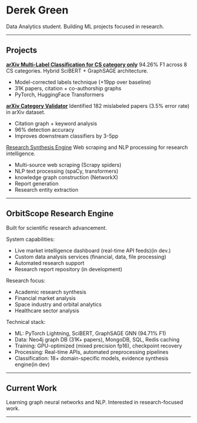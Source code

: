 # Derek Green

Data Analytics student. Building ML projects focused in research.

---

## Projects

**[arXiv Multi-Label Classification for CS category only](https://github.com/green8-dot/arxiv-multilabel-classification)**
94.26% F1 across 8 CS categories. Hybrid SciBERT + GraphSAGE architecture.
- Model-corrected labels technique (+19pp over baseline)
- 31K papers, citation + co-authorship graphs
- PyTorch, HuggingFace Transformers

**[arXiv Category Validator](https://github.com/green8-dot/arxiv-category-validator)**
Identified 182 mislabeled papers (3.5% error rate) in arXiv dataset.
- Citation graph + keyword analysis
- 96% detection accuracy
- Improves downstream classifiers by 3-5pp

[Research Synthesis Engine](https://github.com/green8-dot/research-synthesis-engine)
Web scraping and NLP processing for research intelligence.
- Multi-source web scraping (Scrapy spiders)
- NLP text processing (spaCy, transformers)
- knowledge graph construction (NetworkX)
- Report generation
- Research entity extraction
  
---
## OrbitScope Research Engine
Built for scientific research advancement.

 System capabilities:
 - Live market intelligence dashboard (real-time API feeds)(in dev.)
 - Custom data analysis services (financial, data, file processing)
 - Automated research support
 - Research report repository (in development)

 Research focus:
 - Academic research synthesis
 - Financial market analysis
 - Space industry and orbital analytics
 - Healthcare sector analysis

 Technical stack:
- ML: PyTorch Lightning, SciBERT, GraphSAGE GNN (94.71% F1)
- Data: Neo4j graph DB (31K+ papers), MongoDB, SQL, Redis caching
- Training: GPU-optimized (mixed precision fp16), checkpoint recovery
- Processing: Real-time APIs, automated preprocessing pipelines
- Classification: 18+ domain-specific models, evidence synthesis engine(in dev)
---

## Current Work

Learning graph neural networks and NLP. Interested in research-focused work.

---
